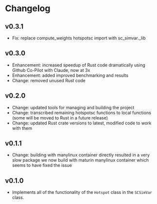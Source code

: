 # Changelog

## v0.3.1
- Fix: replace compute_weights hotspotsc import with sc_simvar._lib

## v0.3.0
- Enhancement: increased speedup of Rust code dramatically using Github Co-Pilot with Claude, now at 3x
- Enhancement: added improved benchmarking and results
- Change: removed unused Rust code

## v0.2.0
- Change: updated tools for managing and building the project
- Change: transcribed remaining hotspotsc functions to local functions (some will be moved to Rust in a future release)
- Change: updated Rust crate versions to latest, modified code to work with them

## v0.1.1
- Change: building with manylinux container directly resulted in a very slow package we now build with maturin manylinux container which seems to have fixed the issue

## v0.1.0
- Implements all of the functionality of the ``Hotspot`` class in the ``SCSimVar`` class.